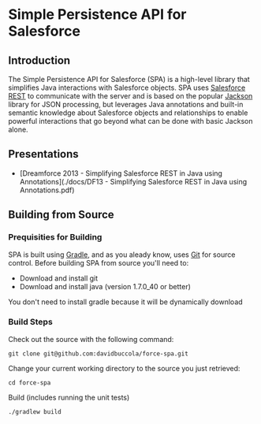 # Simple Persistence API for Salesforce

## Introduction

The Simple Persistence API for Salesforce (SPA) is a high-level library that simplifies Java interactions with
Salesforce objects. SPA uses [Salesforce REST](http://www.salesforce.com/us/developer/docs/api_rest/) to communicate
with the server and is based on the popular [Jackson](http://wiki.fasterxml.com/JacksonHome) library for
JSON processing, but leverages Java annotations and built-in semantic knowledge about Salesforce objects and
relationships to enable powerful interactions that go beyond what can be done with basic Jackson alone.

## Presentations

* [Dreamforce 2013 - Simplifying Salesforce REST in Java using Annotations](./docs/DF13 - Simplifying Salesforce REST in Java using Annotations.pdf)

## Building from Source

### Prequisities for Building

SPA is built using [Gradle](http://www.gradle.org/), and as you aleady know, uses [Git](http://git-scm.com/) for
source control. Before building SPA from source you'll need to:

* Download and install git
* Download and install java (version 1.7.0_40 or better)

You don't need to install gradle because it will be dynamically download

### Build Steps

Check out the source with the following command:

```
git clone git@github.com:davidbuccola/force-spa.git
```

Change your current working directory to the source you just retrieved:

```
cd force-spa
```

Build (includes running the unit tests)

```
./gradlew build
```

